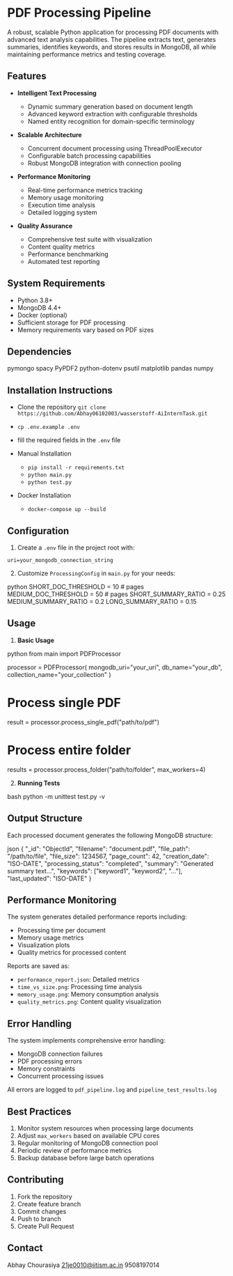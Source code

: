 # PDF Processing Pipeline

A robust, scalable Python application for processing PDF documents with advanced text analysis capabilities. The pipeline extracts text, generates summaries, identifies keywords, and stores results in MongoDB, all while maintaining performance metrics and testing coverage.

## Features

- **Intelligent Text Processing**

  - Dynamic summary generation based on document length
  - Advanced keyword extraction with configurable thresholds
  - Named entity recognition for domain-specific terminology

- **Scalable Architecture**

  - Concurrent document processing using ThreadPoolExecutor
  - Configurable batch processing capabilities
  - Robust MongoDB integration with connection pooling

- **Performance Monitoring**

  - Real-time performance metrics tracking
  - Memory usage monitoring
  - Execution time analysis
  - Detailed logging system

- **Quality Assurance**
  - Comprehensive test suite with visualization
  - Content quality metrics
  - Performance benchmarking
  - Automated test reporting

## System Requirements

- Python 3.8+
- MongoDB 4.4+
- Docker (optional)
- Sufficient storage for PDF processing
- Memory requirements vary based on PDF sizes

## Dependencies


pymongo
spacy
PyPDF2
python-dotenv
psutil
matplotlib
pandas
numpy


## Installation Instructions

- Clone the repository `git clone https://github.com/Abhay06102003/wasserstoff-AiInternTask.git`
- `cp .env.example .env`
- fill the required fields in the `.env` file

- Manual Installation

  - `pip install -r requirements.txt`
  - `python main.py`
  - `python test.py`

- Docker Installation
  - `docker-compose up --build`

## Configuration

1. Create a `.env` file in the project root with:


`uri=your_mongodb_connection_string`


2. Customize `ProcessingConfig` in `main.py` for your needs:

python
SHORT_DOC_THRESHOLD = 10  # pages
MEDIUM_DOC_THRESHOLD = 50  # pages
SHORT_SUMMARY_RATIO = 0.25
MEDIUM_SUMMARY_RATIO = 0.2
LONG_SUMMARY_RATIO = 0.15


## Usage

1. **Basic Usage**

python
from main import PDFProcessor

processor = PDFProcessor(
    mongodb_uri="your_uri",
    db_name="your_db",
    collection_name="your_collection"
)

# Process single PDF
result = processor.process_single_pdf("path/to/pdf")

# Process entire folder
results = processor.process_folder("path/to/folder", max_workers=4)


2. **Running Tests**

bash
python -m unittest test.py -v


## Output Structure

Each processed document generates the following MongoDB structure:

json
{
  "_id": "ObjectId",
  "filename": "document.pdf",
  "file_path": "/path/to/file",
  "file_size": 1234567,
  "page_count": 42,
  "creation_date": "ISO-DATE",
  "processing_status": "completed",
  "summary": "Generated summary text...",
  "keywords": ["keyword1", "keyword2", "..."],
  "last_updated": "ISO-DATE"
}


## Performance Monitoring

The system generates detailed performance reports including:

- Processing time per document
- Memory usage metrics
- Visualization plots
- Quality metrics for processed content

Reports are saved as:

- `performance_report.json`: Detailed metrics
- `time_vs_size.png`: Processing time analysis
- `memory_usage.png`: Memory consumption analysis
- `quality_metrics.png`: Content quality visualization

## Error Handling

The system implements comprehensive error handling:

- MongoDB connection failures
- PDF processing errors
- Memory constraints
- Concurrent processing issues

All errors are logged to `pdf_pipeline.log` and `pipeline_test_results.log`

## Best Practices

1. Monitor system resources when processing large documents
2. Adjust `max_workers` based on available CPU cores
3. Regular monitoring of MongoDB connection pool
4. Periodic review of performance metrics
5. Backup database before large batch operations

## Contributing

1. Fork the repository
2. Create feature branch
3. Commit changes
4. Push to branch
5. Create Pull Request


## Contact

Abhay Chourasiya
21je0010@iitism.ac.in
9508197014